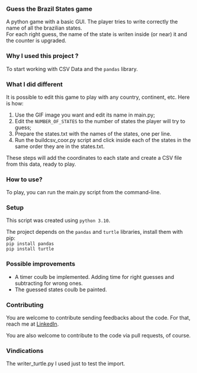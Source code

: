 ### Guess the Brazil States game

A python game with a basic GUI. The player tries to write correctly the name of all the brazilian states.  
For each right guess, the name of the state is writen inside (or near) it and the counter is upgraded.


### Why I used this project ?

To start working with CSV Data and the `pandas` library.


### What I did different

It is possible to edit this game to play with any country, continent, etc. Here is how:  
1. Use the GIF image you want and edit its name in main.py;  
2. Edit the `NUMBER_OF_STATES` to the number of states the player will try to guess;  
3. Prepare the states.txt with the names of the states, one per line.  
4. Run the buildcsv_coor.py script and click inside each of the states in the same order they are in the states.txt.  

These steps will add the coordinates to each state and create a CSV file from this data, ready to play.

### How to use?

To play, you can run the main.py script from the command-line.


### Setup

This script was created using `python 3.10`.

The project depends on the `pandas` and `turtle` libraries, install them with pip:  
`pip install pandas`  
`pip install turtle`


### Possible improvements

- A timer coulb be implemented. Adding time for right guesses and subtracting for wrong ones.
- The guessed states coulb be painted.


### Contributing

You are welcome to contribute sending feedbacks about the code. For that, reach me at [LinkedIn](https://www.linkedin.com/in/tuliobegena).

You are also welcome to contribute to the code via pull requests, of course.

### Vindications
The writer_turtle.py I used just to test the import.
